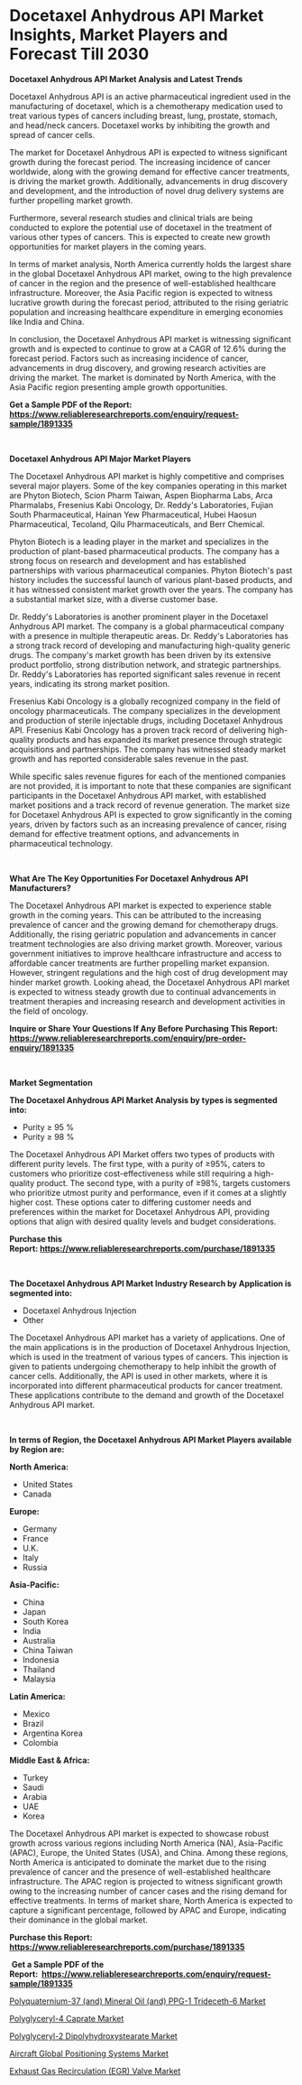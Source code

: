 <p><h1>Docetaxel Anhydrous API Market Insights, Market Players and Forecast Till 2030</h1></p><p><strong>Docetaxel Anhydrous API Market Analysis and Latest Trends</strong></p>
<p><p>Docetaxel Anhydrous API is an active pharmaceutical ingredient used in the manufacturing of docetaxel, which is a chemotherapy medication used to treat various types of cancers including breast, lung, prostate, stomach, and head/neck cancers. Docetaxel works by inhibiting the growth and spread of cancer cells.</p><p>The market for Docetaxel Anhydrous API is expected to witness significant growth during the forecast period. The increasing incidence of cancer worldwide, along with the growing demand for effective cancer treatments, is driving the market growth. Additionally, advancements in drug discovery and development, and the introduction of novel drug delivery systems are further propelling market growth.</p><p>Furthermore, several research studies and clinical trials are being conducted to explore the potential use of docetaxel in the treatment of various other types of cancers. This is expected to create new growth opportunities for market players in the coming years.</p><p>In terms of market analysis, North America currently holds the largest share in the global Docetaxel Anhydrous API market, owing to the high prevalence of cancer in the region and the presence of well-established healthcare infrastructure. Moreover, the Asia Pacific region is expected to witness lucrative growth during the forecast period, attributed to the rising geriatric population and increasing healthcare expenditure in emerging economies like India and China.</p><p>In conclusion, the Docetaxel Anhydrous API market is witnessing significant growth and is expected to continue to grow at a CAGR of 12.6% during the forecast period. Factors such as increasing incidence of cancer, advancements in drug discovery, and growing research activities are driving the market. The market is dominated by North America, with the Asia Pacific region presenting ample growth opportunities.</p></p>
<p><strong>Get a Sample PDF of the Report:&nbsp; <a href="https://www.reliableresearchreports.com/enquiry/request-sample/1891335">https://www.reliableresearchreports.com/enquiry/request-sample/1891335</a></strong></p>
<p>&nbsp;</p>
<p><strong>Docetaxel Anhydrous API Major Market Players</strong></p>
<p><p>The Docetaxel Anhydrous API market is highly competitive and comprises several major players. Some of the key companies operating in this market are Phyton Biotech, Scion Pharm Taiwan, Aspen Biopharma Labs, Arca Pharmalabs, Fresenius Kabi Oncology, Dr. Reddy's Laboratories, Fujian South Pharmaceutical, Hainan Yew Pharmaceutical, Hubei Haosun Pharmaceutical, Tecoland, Qilu Pharmaceuticals, and Berr Chemical.</p><p>Phyton Biotech is a leading player in the market and specializes in the production of plant-based pharmaceutical products. The company has a strong focus on research and development and has established partnerships with various pharmaceutical companies. Phyton Biotech's past history includes the successful launch of various plant-based products, and it has witnessed consistent market growth over the years. The company has a substantial market size, with a diverse customer base.</p><p>Dr. Reddy's Laboratories is another prominent player in the Docetaxel Anhydrous API market. The company is a global pharmaceutical company with a presence in multiple therapeutic areas. Dr. Reddy's Laboratories has a strong track record of developing and manufacturing high-quality generic drugs. The company's market growth has been driven by its extensive product portfolio, strong distribution network, and strategic partnerships. Dr. Reddy's Laboratories has reported significant sales revenue in recent years, indicating its strong market position.</p><p>Fresenius Kabi Oncology is a globally recognized company in the field of oncology pharmaceuticals. The company specializes in the development and production of sterile injectable drugs, including Docetaxel Anhydrous API. Fresenius Kabi Oncology has a proven track record of delivering high-quality products and has expanded its market presence through strategic acquisitions and partnerships. The company has witnessed steady market growth and has reported considerable sales revenue in the past.</p><p>While specific sales revenue figures for each of the mentioned companies are not provided, it is important to note that these companies are significant participants in the Docetaxel Anhydrous API market, with established market positions and a track record of revenue generation. The market size for Docetaxel Anhydrous API is expected to grow significantly in the coming years, driven by factors such as an increasing prevalence of cancer, rising demand for effective treatment options, and advancements in pharmaceutical technology.</p></p>
<p>&nbsp;</p>
<p><strong>What Are The Key Opportunities For Docetaxel Anhydrous API Manufacturers?</strong></p>
<p><p>The Docetaxel Anhydrous API market is expected to experience stable growth in the coming years. This can be attributed to the increasing prevalence of cancer and the growing demand for chemotherapy drugs. Additionally, the rising geriatric population and advancements in cancer treatment technologies are also driving market growth. Moreover, various government initiatives to improve healthcare infrastructure and access to affordable cancer treatments are further propelling market expansion. However, stringent regulations and the high cost of drug development may hinder market growth. Looking ahead, the Docetaxel Anhydrous API market is expected to witness steady growth due to continual advancements in treatment therapies and increasing research and development activities in the field of oncology.</p></p>
<p><strong>Inquire or Share Your Questions If Any Before Purchasing This Report: <a href="https://www.reliableresearchreports.com/enquiry/pre-order-enquiry/1891335">https://www.reliableresearchreports.com/enquiry/pre-order-enquiry/1891335</a></strong></p>
<p>&nbsp;</p>
<p><strong>Market Segmentation</strong></p>
<p><strong>The Docetaxel Anhydrous API Market Analysis by types is segmented into:</strong></p>
<p><ul><li>Purity ≥ 95 %</li><li>Purity ≥ 98 %</li></ul></p>
<p><p>The Docetaxel Anhydrous API Market offers two types of products with different purity levels. The first type, with a purity of ≥95%, caters to customers who prioritize cost-effectiveness while still requiring a high-quality product. The second type, with a purity of ≥98%, targets customers who prioritize utmost purity and performance, even if it comes at a slightly higher cost. These options cater to differing customer needs and preferences within the market for Docetaxel Anhydrous API, providing options that align with desired quality levels and budget considerations.</p></p>
<p><strong>Purchase this Report:&nbsp;<a href="https://www.reliableresearchreports.com/purchase/1891335">https://www.reliableresearchreports.com/purchase/1891335</a></strong></p>
<p>&nbsp;</p>
<p><strong>The Docetaxel Anhydrous API Market Industry Research by Application is segmented into:</strong></p>
<p><ul><li>Docetaxel Anhydrous Injection</li><li>Other</li></ul></p>
<p><p>The Docetaxel Anhydrous API market has a variety of applications. One of the main applications is in the production of Docetaxel Anhydrous Injection, which is used in the treatment of various types of cancers. This injection is given to patients undergoing chemotherapy to help inhibit the growth of cancer cells. Additionally, the API is used in other markets, where it is incorporated into different pharmaceutical products for cancer treatment. These applications contribute to the demand and growth of the Docetaxel Anhydrous API market.</p></p>
<p>&nbsp;</p>
<p><strong>In terms of Region, the Docetaxel Anhydrous API Market Players available by Region are:</strong></p>
<p>
    <p> <strong> North America: </strong>
        <ul>
            <li>United States</li>
            <li>Canada</li>
        </ul>
        </p> 
    <p> <strong> Europe: </strong>
        <ul>
            <li>Germany</li>
            <li>France</li>
            <li>U.K.</li>
            <li>Italy</li>
            <li>Russia</li>
        </ul>
        </p> 
    <p> <strong> Asia-Pacific: </strong>
        <ul>
            <li>China</li>
            <li>Japan</li>
            <li>South Korea</li>
            <li>India</li>
            <li>Australia</li>
            <li>China Taiwan</li>
            <li>Indonesia</li>
            <li>Thailand</li>
            <li>Malaysia</li>
        </ul>
        </p> 
    <p> <strong> Latin America: </strong>
        <ul>
            <li>Mexico</li>
            <li>Brazil</li>
            <li>Argentina Korea</li>
            <li>Colombia</li>
        </ul>
        </p> 
    <p> <strong> Middle East & Africa: </strong>
        <ul>
            <li>Turkey</li>
            <li>Saudi</li>
            <li>Arabia</li>
            <li>UAE</li>
            <li>Korea</li>
        </ul>
    </p>
    </p>
<p><p>The Docetaxel Anhydrous API market is expected to showcase robust growth across various regions including North America (NA), Asia-Pacific (APAC), Europe, the United States (USA), and China. Among these regions, North America is anticipated to dominate the market due to the rising prevalence of cancer and the presence of well-established healthcare infrastructure. The APAC region is projected to witness significant growth owing to the increasing number of cancer cases and the rising demand for effective treatments. In terms of market share, North America is expected to capture a significant percentage, followed by APAC and Europe, indicating their dominance in the global market.</p></p>
<p><strong>Purchase this Report: <a href="https://www.reliableresearchreports.com/purchase/1891335">https://www.reliableresearchreports.com/purchase/1891335</a></strong></p>
<p>&nbsp;<strong>Get a Sample PDF of the Report:&nbsp;&nbsp;<a href="https://www.reliableresearchreports.com/enquiry/request-sample/1891335">https://www.reliableresearchreports.com/enquiry/request-sample/1891335</a></strong></p>
<p><strong></strong></p>
<p><p><a href="https://www.linkedin.com/pulse/polyquaternium-37-mineral-oil-ppg-1-trideceth-6-market-size-k6i2e/">Polyquaternium-37 (and) Mineral Oil (and) PPG-1 Trideceth-6 Market</a></p><p><a href="https://www.linkedin.com/pulse/polyglyceryl-4-caprate-market-research-report-unlocks-dddhe/">Polyglyceryl-4 Caprate Market</a></p><p><a href="https://www.linkedin.com/pulse/polyglyceryl-2-dipolyhydroxystearate-market-size-2023-n9wte/">Polyglyceryl-2 Dipolyhydroxystearate Market</a></p><p><a href="https://medium.com/@nicholasstewart02/aircraft-global-positioning-systems-market-research-report-its-history-and-forecast-2023-to-2030-336668eb28ad">Aircraft Global Positioning Systems Market</a></p><p><a href="https://medium.com/@dylangilbert65/exhaust-gas-recirculation-egr-valve-market-insights-into-market-cagr-market-trends-and-growth-63f5ebebdd0c">Exhaust Gas Recirculation (EGR) Valve Market</a></p></p>